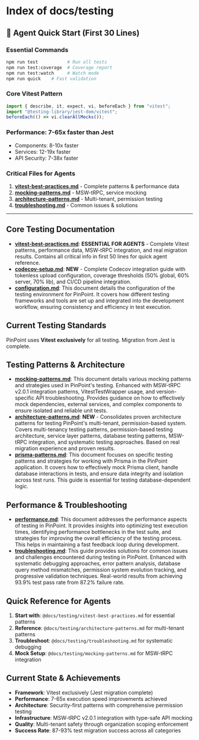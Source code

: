 # Index of docs/testing

## 🚀 Agent Quick Start (First 30 Lines)

### Essential Commands

```bash
npm run test           # Run all tests
npm run test:coverage  # Coverage report
npm run test:watch     # Watch mode
npm run quick    # Fast validation
```

### Core Vitest Pattern

```typescript
import { describe, it, expect, vi, beforeEach } from "vitest";
import "@testing-library/jest-dom/vitest";
beforeEach(() => vi.clearAllMocks());
```

### Performance: 7-65x faster than Jest

- Components: 8-10x faster
- Services: 12-19x faster
- API Security: 7-38x faster

### Critical Files for Agents

1. **[vitest-best-practices.md](./vitest-best-practices.md)** - Complete patterns & performance data
2. **[mocking-patterns.md](./mocking-patterns.md)** - MSW-tRPC, service mocking
3. **[architecture-patterns.md](./architecture-patterns.md)** - Multi-tenant, permission testing
4. **[troubleshooting.md](./troubleshooting.md)** - Common issues & solutions

---

## Core Testing Documentation

- **[vitest-best-practices.md](./vitest-best-practices.md)**: **ESSENTIAL FOR AGENTS** - Complete Vitest patterns, performance data, MSW-tRPC integration, and real migration results. Contains all critical info in first 50 lines for quick agent reference.
- **[codecov-setup.md](./codecov-setup.md)**: **NEW** - Complete Codecov integration guide with tokenless upload configuration, coverage thresholds (50% global, 60% server, 70% lib), and CI/CD pipeline integration.
- **[configuration.md](./configuration.md)**: This document details the configuration of the testing environment for PinPoint. It covers how different testing frameworks and tools are set up and integrated into the development workflow, ensuring consistency and efficiency in test execution.

## Current Testing Standards

PinPoint uses **Vitest exclusively** for all testing. Migration from Jest is complete.

## Testing Patterns & Architecture

- **[mocking-patterns.md](./mocking-patterns.md)**: This document details various mocking patterns and strategies used in PinPoint's testing. Enhanced with MSW-tRPC v2.0.1 integration patterns, VitestTestWrapper usage, and version-specific API troubleshooting. Provides guidance on how to effectively mock dependencies, external services, and complex components to ensure isolated and reliable unit tests.
- **[architecture-patterns.md](./architecture-patterns.md)**: **NEW** - Consolidates proven architecture patterns for testing PinPoint's multi-tenant, permission-based system. Covers multi-tenancy testing patterns, permission-based testing architecture, service layer patterns, database testing patterns, MSW-tRPC integration, and systematic testing approaches. Based on real migration experience and proven results.
- **[prisma-patterns.md](./prisma-patterns.md)**: This document focuses on specific testing patterns and strategies for working with Prisma in the PinPoint application. It covers how to effectively mock Prisma client, handle database interactions in tests, and ensure data integrity and isolation across test runs. This guide is essential for testing database-dependent logic.

## Performance & Troubleshooting

- **[performance.md](./performance.md)**: This document addresses the performance aspects of testing in PinPoint. It provides insights into optimizing test execution times, identifying performance bottlenecks in the test suite, and strategies for improving the overall efficiency of the testing process. This helps in maintaining a fast feedback loop during development.
- **[troubleshooting.md](./troubleshooting.md)**: This guide provides solutions for common issues and challenges encountered during testing in PinPoint. Enhanced with systematic debugging approaches, error pattern analysis, database query method mismatches, permission system evolution tracking, and progressive validation techniques. Real-world results from achieving 93.9% test pass rate from 87.2% failure rate.

## Quick Reference for Agents

1. **Start with**: `@docs/testing/vitest-best-practices.md` for essential patterns
2. **Reference**: `@docs/testing/architecture-patterns.md` for multi-tenant patterns
3. **Troubleshoot**: `@docs/testing/troubleshooting.md` for systematic debugging
4. **Mock Setup**: `@docs/testing/mocking-patterns.md` for MSW-tRPC integration

## Current State & Achievements

- **Framework**: Vitest exclusively (Jest migration complete)
- **Performance**: 7-65x execution speed improvements achieved
- **Architecture**: Security-first patterns with comprehensive permission testing
- **Infrastructure**: MSW-tRPC v2.0.1 integration with type-safe API mocking
- **Quality**: Multi-tenant safety through organization scoping enforcement
- **Success Rate**: 87-93% test migration success across all categories
